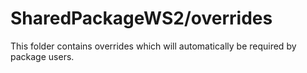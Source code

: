 # SharedPackageWS2/overrides

This folder contains overrides which will automatically be required by package users.
